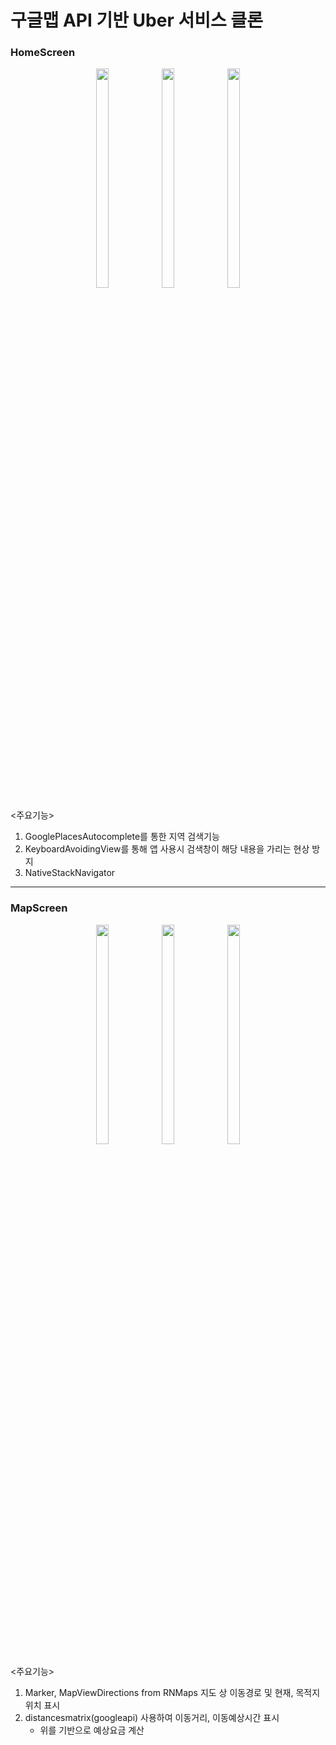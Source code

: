# 구글맵 API 기반 Uber 서비스 클론


### HomeScreen
<p align="center">
  <img width="20%" height="30%" src="https://user-images.githubusercontent.com/93919347/149136547-73352236-38e9-4549-8405-6ac7a6c23d01.png">
  <img width="20%" height="30%" src="https://user-images.githubusercontent.com/93919347/149136559-15d4801b-4488-41e1-a931-440431d6e886.png">
  <img width="20%" height="30%" src="https://user-images.githubusercontent.com/93919347/149136583-02212f92-c3b9-4558-a287-85493fc8a45b.png">
</p>

<주요기능>
1. GooglePlacesAutocomplete를 통한 지역 검색기능
2. KeyboardAvoidingView를 통해 앱 사용시 검색창이 해당 내용을 가리는 현상 방지
3. NativeStackNavigator
***
### MapScreen
<p align="center">
  <img width="20%" height="30%" src="https://user-images.githubusercontent.com/93919347/149136578-537305d7-5d8c-4c64-8099-6e2da0995921.png">
  <img width="20%" height="30%" src="https://user-images.githubusercontent.com/93919347/149139174-7dce233d-7ad1-4897-89e8-b4415c7fdea0.png">
  <img width="20%" height="30%" src="https://user-images.githubusercontent.com/93919347/149139191-e6635444-fa72-4df0-9fe2-1e8a0086737d.png">
</p>

<주요기능>
1. Marker, MapViewDirections from RNMaps 지도 상 이동경로 및 현재, 목적지 위치 표시
2. distancesmatrix(googleapi) 사용하여 이동거리, 이동예상시간 표시
   - 위를 기반으로 예상요금 계산
